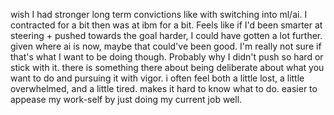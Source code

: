 wish I had stronger long term convictions
like with switching into ml/ai. I contracted for a bit then was at ibm for a bit. Feels like if I'd been smarter at steering + pushed towards the goal harder, I could have gotten a lot further.
given where ai is now, maybe that could've been good.
I'm really not sure if that's what I want to be doing though. Probably why I didn't push so hard or stick with it.
there is something there about being deliberate about what you want to do and pursuing it with vigor.
i often feel both a little lost, a little overwhelmed, and a little tired. 
makes it hard to know what to do. easier to appease my work-self by just doing my current job well.
